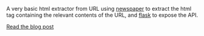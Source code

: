 A very basic html extractor from URL using [newspaper](https://github.com/codelucas/newspaper) to extract the html tag containing the relevant contents of the URL, and [flask](http://flask.pocoo.org/) to expose the API.

[Read the blog post]()
